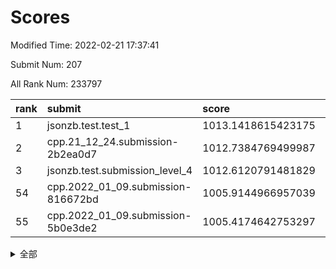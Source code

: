 # Scores

Modified Time: 2022-02-21 17:37:41

Submit Num: 207

All Rank Num: 233797

| rank |               submit               |       score        |       sigma        | pk_num |
| :--- | :--------------------------------- | :----------------- | :----------------- | :----- |
| 1    | jsonzb.test.test_1                 | 1013.1418615423175 | 0.7956574094346992 | 4516   |
| 2    | cpp.21_12_24.submission-2b2ea0d7   | 1012.7384769499987 | 0.8035785470727783 | 4519   |
| 3    | jsonzb.test.submission_level_4     | 1012.6120791481829 | 0.799898182714221  | 4515   |
| 54   | cpp.2022_01_09.submission-816672bd | 1005.9144966957039 | 0.7308842329710498 | 4517   |
| 55   | cpp.2022_01_09.submission-5b0e3de2 | 1005.4174642753297 | 0.7122224847401467 | 4515   |


<details>
<summary>全部</summary>

| rank |                 submit                 |       score        |       sigma        | pk_num |
| :--- | :------------------------------------- | :----------------- | :----------------- | :----- |
| 1    | jsonzb.test.test_1                     | 1013.1418615423175 | 0.7956574094346992 | 4516   |
| 2    | cpp.21_12_24.submission-2b2ea0d7       | 1012.7384769499987 | 0.8035785470727783 | 4519   |
| 3    | jsonzb.test.submission_level_4         | 1012.6120791481829 | 0.799898182714221  | 4515   |
| 4    | gobigger.level_3.submission_level_3_31 | 1011.7654745724024 | 0.8065055630070856 | 4513   |
| 5    | gobigger.level_3.submission_level_3_48 | 1011.7058722330482 | 0.7897593278197182 | 4518   |
| 6    | gobigger.level_3.submission_level_3_41 | 1011.0452817665492 | 0.7821352897475681 | 4520   |
| 7    | gobigger.level_3.submission_level_3_19 | 1011.0142480115362 | 0.7548710215146857 | 4518   |
| 8    | gobigger.level_3.submission_level_3_8  | 1010.9815193982756 | 0.7555656328547384 | 4516   |
| 9    | gobigger.level_3.submission_level_3_33 | 1010.9451328401938 | 0.7852830125619097 | 4515   |
| 10   | gobigger.level_3.submission_level_3_43 | 1010.7460483018707 | 0.763266482688636  | 4518   |
| 11   | gobigger.level_3.submission_level_3_29 | 1010.6994174240665 | 0.7933840721404175 | 4517   |
| 12   | gobigger.level_3.submission_level_3_46 | 1010.5769151581796 | 0.7772877776350133 | 4518   |
| 13   | gobigger.level_3.submission_level_3_27 | 1010.5612637017318 | 0.7594425122623141 | 4522   |
| 14   | gobigger.level_3.submission_level_3_20 | 1010.5365476429082 | 0.748964062468964  | 4520   |
| 15   | gobigger.level_3.submission_level_3_9  | 1010.4911944019211 | 0.7597156988047066 | 4516   |
| 16   | gobigger.level_3.submission_level_3_16 | 1010.4195870863304 | 0.7662842995230136 | 4520   |
| 17   | gobigger.level_3.submission_level_3_17 | 1010.3488834056707 | 0.7710764585684589 | 4513   |
| 18   | gobigger.level_3.submission_level_3_12 | 1010.2923036153422 | 0.7478207126306514 | 4517   |
| 19   | gobigger.level_3.submission_level_3_23 | 1010.280394860131  | 0.7505153249127372 | 4514   |
| 20   | gobigger.level_3.submission_level_3_10 | 1010.216797511192  | 0.749959801743146  | 4523   |
| 21   | gobigger.level_3.submission_level_3_34 | 1010.1512396300008 | 0.7662530293781034 | 4515   |
| 22   | gobigger.level_3.submission_level_3_42 | 1010.0771786793143 | 0.7736565181200786 | 4516   |
| 23   | gobigger.level_3.submission_level_3_14 | 1010.0487618690132 | 0.7930206481873818 | 4515   |
| 24   | gobigger.level_3.submission_level_3_11 | 1010.023264950988  | 0.7906992787321322 | 4521   |
| 25   | gobigger.level_3.submission_level_3_38 | 1010.0198619571158 | 0.7465049158695496 | 4517   |
| 26   | gobigger.level_3.submission_level_3_0  | 1009.9574948922562 | 0.7797915180978937 | 4518   |
| 27   | gobigger.level_3.submission_level_3_25 | 1009.8310503490776 | 0.7285901524735964 | 4515   |
| 28   | gobigger.level_3.submission_level_3_2  | 1009.7976462717918 | 0.7592462215640197 | 4516   |
| 29   | gobigger.level_3.submission_level_3_37 | 1009.7942593997225 | 0.759748200923307  | 4514   |
| 30   | gobigger.level_3.submission_level_3_28 | 1009.7754768017634 | 0.7637733971648856 | 4519   |
| 31   | gobigger.level_3.submission_level_3_45 | 1009.7540373588164 | 0.7656378645428584 | 4523   |
| 32   | gobigger.level_3.submission_level_3_24 | 1009.6638223568943 | 0.7575346606476777 | 4520   |
| 33   | gobigger.level_3.submission_level_3_39 | 1009.5570724811678 | 0.7449768347493443 | 4516   |
| 34   | gobigger.level_3.submission_level_3_35 | 1009.4822698221069 | 0.7637682769140025 | 4518   |
| 35   | gobigger.level_3.submission_level_3_5  | 1009.4487171111342 | 0.7453728146780266 | 4522   |
| 36   | gobigger.level_3.submission_level_3_44 | 1009.434141725419  | 0.76881843829873   | 4520   |
| 37   | gobigger.level_3.submission_level_3_18 | 1009.3748809784648 | 0.7337587287460199 | 4520   |
| 38   | gobigger.level_3.submission_level_3_1  | 1009.3467382166907 | 0.7754880777034746 | 4521   |
| 39   | gobigger.level_3.submission_level_3_36 | 1009.2591122663176 | 0.7480314212176451 | 4512   |
| 40   | gobigger.level_3.submission_level_3_6  | 1009.2438719240864 | 0.7417752109166046 | 4515   |
| 41   | gobigger.level_3.submission_level_3_7  | 1009.2262407069862 | 0.7632876720980567 | 4519   |
| 42   | gobigger.level_3.submission_level_3_21 | 1009.2194787727186 | 0.7527834714847637 | 4516   |
| 43   | gobigger.level_3.submission_level_3_30 | 1009.1522807388052 | 0.7580832293548001 | 4516   |
| 44   | gobigger.level_3.submission_level_3_49 | 1009.1357640570249 | 0.752860900393353  | 4521   |
| 45   | gobigger.level_3.submission_level_3_47 | 1009.1068388308611 | 0.736294431109646  | 4519   |
| 46   | gobigger.level_3.submission_level_3_40 | 1008.9797635128859 | 0.728657136206684  | 4519   |
| 47   | gobigger.level_3.submission_level_3_4  | 1008.8684855674186 | 0.7535405335231858 | 4520   |
| 48   | gobigger.level_3.submission_level_3_26 | 1008.8497116475182 | 0.738142826734957  | 4520   |
| 49   | gobigger.level_3.submission_level_3_3  | 1008.7533526232509 | 0.7440726503194596 | 4513   |
| 50   | gobigger.level_3.submission_level_3_15 | 1008.7218732096276 | 0.7326300873990624 | 4520   |
| 51   | gobigger.level_3.submission_level_3_22 | 1008.6555561586764 | 0.75287380480295   | 4518   |
| 52   | gobigger.level_3.submission_level_3_32 | 1008.3463537261623 | 0.7366806546408173 | 4521   |
| 53   | gobigger.level_3.submission_level_3_13 | 1008.1573293478401 | 0.7397207074587305 | 4520   |
| 54   | cpp.2022_01_09.submission-816672bd     | 1005.9144966957039 | 0.7308842329710498 | 4517   |
| 55   | cpp.2022_01_09.submission-5b0e3de2     | 1005.4174642753297 | 0.7122224847401467 | 4515   |
| 56   | gobigger.level_1.submission_level_1_6  | 1005.2099835628633 | 0.7311800754745931 | 4516   |
| 57   | gobigger.level_1.submission_level_1_13 | 1005.0219986537729 | 0.723937274933601  | 4517   |
| 58   | gobigger.level_1.submission_level_1_1  | 1005.0010245952345 | 0.7126054023150366 | 4523   |
| 59   | gobigger.level_1.submission_level_1_16 | 1004.5371068319537 | 0.7301458604993477 | 4519   |
| 60   | gobigger.level_1.submission_level_1_3  | 1004.399668242031  | 0.7251771625172205 | 4512   |
| 61   | gobigger.level_1.submission_level_1_27 | 1004.3400382495557 | 0.721089052525897  | 4523   |
| 62   | gobigger.level_1.submission_level_1_4  | 1004.2756493693812 | 0.7164080303328904 | 4516   |
| 63   | gobigger.level_1.submission_level_1_45 | 1004.2095789424167 | 0.7145713277271064 | 4516   |
| 64   | gobigger.level_1.submission_level_1_12 | 1004.1702648029982 | 0.7253570979618488 | 4523   |
| 65   | gobigger.level_1.submission_level_1_14 | 1004.1688245427749 | 0.7223023850126783 | 4514   |
| 66   | gobigger.level_1.submission_level_1_8  | 1003.9613072213277 | 0.7336196583980321 | 4516   |
| 67   | gobigger.level_1.submission_level_1_38 | 1003.8686937824716 | 0.715701054424668  | 4513   |
| 68   | gobigger.level_1.submission_level_1_32 | 1003.8105415581767 | 0.7101889687401604 | 4517   |
| 69   | gobigger.level_1.submission_level_1_37 | 1003.7746489352302 | 0.7195065480815076 | 4521   |
| 70   | gobigger.level_1.submission_level_1_23 | 1003.7701679446425 | 0.7157822902973436 | 4518   |
| 71   | gobigger.level_1.submission_level_1_47 | 1003.6878089490964 | 0.712706667456419  | 4523   |
| 72   | gobigger.level_1.submission_level_1_33 | 1003.6064426824707 | 0.707857694221021  | 4518   |
| 73   | gobigger.level_1.submission_level_1_28 | 1003.579559668055  | 0.7227023532184644 | 4516   |
| 74   | gobigger.level_1.submission_level_1_5  | 1003.5630545928178 | 0.720201219457901  | 4521   |
| 75   | gobigger.level_1.submission_level_1_41 | 1003.5440421420027 | 0.7219682631723426 | 4521   |
| 76   | gobigger.level_1.submission_level_1_24 | 1003.5319748960271 | 0.7190037823033377 | 4523   |
| 77   | gobigger.level_1.submission_level_1_22 | 1003.529793820105  | 0.7149233036344304 | 4519   |
| 78   | gobigger.level_1.submission_level_1_18 | 1003.5268709484747 | 0.7221865378040593 | 4516   |
| 79   | gobigger.level_1.submission_level_1_35 | 1003.4636491737068 | 0.7197820136938747 | 4515   |
| 80   | gobigger.level_1.submission_level_1_30 | 1003.4031601591585 | 0.7276586244945279 | 4520   |
| 81   | gobigger.level_1.submission_level_1_17 | 1003.3883144179027 | 0.718980750234308  | 4516   |
| 82   | gobigger.level_1.submission_level_1_40 | 1003.2464828345786 | 0.7062844617969893 | 4515   |
| 83   | gobigger.level_1.submission_level_1_49 | 1003.1528256535919 | 0.7277039452447889 | 4514   |
| 84   | gobigger.level_1.submission_level_1_10 | 1003.1516586707875 | 0.7168713471844325 | 4516   |
| 85   | gobigger.level_1.submission_level_1_46 | 1003.0653076786745 | 0.7121242361563649 | 4522   |
| 86   | gobigger.level_1.submission_level_1_48 | 1002.9918890194238 | 0.7195713392271443 | 4519   |
| 87   | gobigger.level_1.submission_level_1_0  | 1002.9302149435076 | 0.714730264805062  | 4520   |
| 88   | gobigger.level_1.submission_level_1_20 | 1002.8674729605013 | 0.7153459252289136 | 4517   |
| 89   | gobigger.level_1.submission_level_1_11 | 1002.8625323176477 | 0.716762656930255  | 4512   |
| 90   | gobigger.level_1.submission_level_1_15 | 1002.8078571197373 | 0.7092266052523745 | 4516   |
| 91   | gobigger.level_1.submission_level_1_36 | 1002.7860666892335 | 0.7155564440610813 | 4522   |
| 92   | gobigger.level_1.submission_level_1_43 | 1002.7374836637633 | 0.6952576803210248 | 4517   |
| 93   | gobigger.level_1.submission_level_1_7  | 1002.7154059995537 | 0.7136738031400004 | 4516   |
| 94   | gobigger.level_1.submission_level_1_9  | 1002.7149220680642 | 0.7060651297366196 | 4514   |
| 95   | gobigger.level_1.submission_level_1_44 | 1002.6883350192531 | 0.7205966619901952 | 4515   |
| 96   | gobigger.level_1.submission_level_1_26 | 1002.6368510504495 | 0.705305860551073  | 4522   |
| 97   | gobigger.level_1.submission_level_1_21 | 1002.5633282555724 | 0.7107869357412063 | 4517   |
| 98   | gobigger.level_1.submission_level_1_29 | 1002.5502596578115 | 0.7074275998218137 | 4515   |
| 99   | gobigger.level_1.submission_level_1_39 | 1002.5001315538223 | 0.7175394729373215 | 4516   |
| 100  | gobigger.level_1.submission_level_1_31 | 1002.2883251415776 | 0.712089363511168  | 4518   |
| 101  | gobigger.level_1.submission_level_1_42 | 1002.1092560562187 | 0.7127800655091184 | 4517   |
| 102  | gobigger.level_1.submission_level_1_2  | 1002.0960405552604 | 0.7148616727997738 | 4520   |
| 103  | gobigger.level_1.submission_level_1_25 | 1002.031982729665  | 0.7103496898455388 | 4522   |
| 104  | gobigger.level_1.submission_level_1_19 | 1001.9357006292328 | 0.7067145279568224 | 4519   |
| 105  | gobigger.level_1.submission_level_1_34 | 1001.7349045453813 | 0.7109362276023173 | 4518   |
| 106  | gobigger.random.submission_random_19   | 997.4353159688261  | 0.7058761208520385 | 4517   |
| 107  | gobigger.random.submission_random_27   | 997.2459900702291  | 0.7154841047493283 | 4519   |
| 108  | gobigger.random.submission_random_1    | 997.0827279571811  | 0.7049185424600125 | 4512   |
| 109  | gobigger.random.submission_random_24   | 996.7025788040979  | 0.7034332806142158 | 4516   |
| 110  | gobigger.random.submission_random_47   | 996.6556616491596  | 0.7108854466068024 | 4519   |
| 111  | gobigger.random.submission_random_4    | 996.6539155327088  | 0.7278104331679031 | 4521   |
| 112  | gobigger.random.submission_random_17   | 996.5513555641409  | 0.6967147201861286 | 4516   |
| 113  | gobigger.random.submission_random_30   | 996.5369802504074  | 0.7141883201594592 | 4522   |
| 114  | gobigger.random.submission_random_41   | 996.4742094866659  | 0.7010785340184403 | 4514   |
| 115  | gobigger.random.submission_random_13   | 996.4718257668585  | 0.7130660454131093 | 4517   |
| 116  | gobigger.random.submission_random_18   | 996.4615991167859  | 0.7037086194955575 | 4520   |
| 117  | gobigger.random.submission_random_7    | 996.3995944725475  | 0.6947482903148247 | 4515   |
| 118  | gobigger.random.submission_random_25   | 996.3879039946647  | 0.7221892731620936 | 4516   |
| 119  | gobigger.random.submission_random_35   | 996.3194851333792  | 0.7115236455002346 | 4514   |
| 120  | gobigger.random.submission_random_31   | 996.2821924763779  | 0.7118647578341089 | 4517   |
| 121  | gobigger.random.submission_random_12   | 996.2710497430606  | 0.7123058705131552 | 4517   |
| 122  | gobigger.random.submission_random_42   | 996.1203054286954  | 0.7029098606107196 | 4519   |
| 123  | gobigger.random.submission_random_40   | 996.0539849291462  | 0.7198647048433581 | 4517   |
| 124  | gobigger.random.submission_random_46   | 996.0489293658262  | 0.7119503444621843 | 4518   |
| 125  | gobigger.random.submission_random_36   | 995.9979023164689  | 0.6962817985501837 | 4519   |
| 126  | gobigger.random.submission_random_43   | 995.9702690554791  | 0.7056014053490974 | 4515   |
| 127  | gobigger.random.submission_random_6    | 995.9638538355924  | 0.7079271646227592 | 4522   |
| 128  | gobigger.random.submission_random_28   | 995.955437121415   | 0.7133389725962868 | 4515   |
| 129  | gobigger.random.submission_random_26   | 995.9192360575562  | 0.7016506605115823 | 4524   |
| 130  | gobigger.random.submission_random_11   | 995.8754548906644  | 0.7034622022586157 | 4518   |
| 131  | gobigger.random.submission_random_2    | 995.8594978855851  | 0.7183458485874347 | 4518   |
| 132  | gobigger.random.submission_random_22   | 995.8394398357274  | 0.7153741084328694 | 4519   |
| 133  | gobigger.random.submission_random_15   | 995.8289854885311  | 0.7155105351334711 | 4522   |
| 134  | gobigger.random.submission_random_32   | 995.7461732873888  | 0.6995474010802974 | 4516   |
| 135  | gobigger.random.submission_random_21   | 995.7367210552711  | 0.7201838694406321 | 4518   |
| 136  | gobigger.random.submission_random_23   | 995.6810295763906  | 0.7112061029098574 | 4512   |
| 137  | gobigger.random.submission_random_44   | 995.6048375203349  | 0.7148465602579267 | 4523   |
| 138  | gobigger.random.submission_random_48   | 995.5615279957784  | 0.7155649063158379 | 4515   |
| 139  | gobigger.random.submission_random_38   | 995.5268097195973  | 0.7132494910783571 | 4519   |
| 140  | gobigger.random.submission_random_5    | 995.4979701735728  | 0.7202530517899108 | 4515   |
| 141  | gobigger.random.submission_random_29   | 995.4067766821682  | 0.7209696383735991 | 4521   |
| 142  | gobigger.random.submission_random_10   | 995.380830760357   | 0.7072353509563902 | 4520   |
| 143  | gobigger.random.submission_random_16   | 995.3266678606892  | 0.7258401790829412 | 4520   |
| 144  | gobigger.random.submission_random_9    | 995.3098177734427  | 0.729818619024293  | 4523   |
| 145  | gobigger.random.submission_random_45   | 995.2811675171095  | 0.7196175778933845 | 4516   |
| 146  | gobigger.random.submission_random_8    | 995.2796939008991  | 0.7105240905105145 | 4521   |
| 147  | gobigger.random.submission_random_37   | 995.2710706914422  | 0.7213406641843962 | 4522   |
| 148  | gobigger.random.submission_random_33   | 995.1524187664298  | 0.7096228742015653 | 4520   |
| 149  | gobigger.random.submission_random_34   | 995.1436285276477  | 0.720912165565899  | 4514   |
| 150  | gobigger.random.submission_random_3    | 995.1338097772905  | 0.7147266401553458 | 4520   |
| 151  | gobigger.random.submission_random_39   | 994.8218891905628  | 0.7190150916680415 | 4513   |
| 152  | gobigger.random.submission_random_0    | 994.7472815581272  | 0.7220649384087228 | 4517   |
| 153  | gobigger.random.submission_random_20   | 994.7364347825912  | 0.7108002427694212 | 4512   |
| 154  | gobigger.random.submission_random_49   | 994.6486748153313  | 0.7213479684201507 | 4519   |
| 155  | gobigger.random.submission_random_14   | 994.6172798750692  | 0.7196826264829502 | 4516   |
| 156  | gobigger.level_2.submission_level_2_13 | 994.3438679925277  | 0.7275312797058485 | 4520   |
| 157  | gobigger.level_2.submission_level_2_12 | 993.9257934318223  | 0.7256813594173561 | 4520   |
| 158  | gobigger.level_2.submission_level_2_3  | 993.4281066166247  | 0.7352389359735328 | 4513   |
| 159  | gobigger.level_2.submission_level_2_47 | 993.3989220154917  | 0.7250597103015481 | 4516   |
| 160  | gobigger.level_2.submission_level_2_40 | 993.3904325082091  | 0.7280683850163108 | 4517   |
| 161  | gobigger.level_2.submission_level_2_30 | 993.3248088860306  | 0.7275474862395953 | 4519   |
| 162  | gobigger.level_2.submission_level_2_16 | 993.3126886391358  | 0.7287487070277373 | 4515   |
| 163  | gobigger.level_2.submission_level_2_29 | 993.1198678598945  | 0.7273019810963057 | 4523   |
| 164  | gobigger.level_2.submission_level_2_24 | 993.0241792270708  | 0.7514803198218712 | 4516   |
| 165  | gobigger.level_2.submission_level_2_18 | 992.9996406134343  | 0.7342504099148025 | 4515   |
| 166  | gobigger.level_2.submission_level_2_2  | 992.9760864580446  | 0.7375360326570258 | 4516   |
| 167  | gobigger.level_2.submission_level_2_23 | 992.9136194449662  | 0.7341058111302813 | 4518   |
| 168  | gobigger.level_2.submission_level_2_34 | 992.9046306037274  | 0.728223728568409  | 4522   |
| 169  | gobigger.level_2.submission_level_2_49 | 992.885843998167   | 0.7393644924510714 | 4521   |
| 170  | gobigger.level_2.submission_level_2_26 | 992.871501404686   | 0.7499835288687506 | 4513   |
| 171  | gobigger.level_2.submission_level_2_9  | 992.7638731411578  | 0.736083826198195  | 4514   |
| 172  | gobigger.level_2.submission_level_2_11 | 992.7329729856076  | 0.7501916104596134 | 4512   |
| 173  | gobigger.level_2.submission_level_2_38 | 992.6000326715158  | 0.7376903148978392 | 4521   |
| 174  | gobigger.level_2.submission_level_2_46 | 992.5674180005547  | 0.7546856733162794 | 4515   |
| 175  | gobigger.level_2.submission_level_2_31 | 992.5376506289994  | 0.7340145061054458 | 4514   |
| 176  | gobigger.level_2.submission_level_2_19 | 992.5002906265626  | 0.7543516893753052 | 4515   |
| 177  | gobigger.level_2.submission_level_2_22 | 992.4621947410873  | 0.744887672483207  | 4523   |
| 178  | gobigger.level_2.submission_level_2_4  | 992.4012214927832  | 0.748030463704808  | 4522   |
| 179  | gobigger.level_2.submission_level_2_7  | 992.3709931899062  | 0.7411945610235287 | 4515   |
| 180  | gobigger.level_2.submission_level_2_0  | 992.1721731074662  | 0.7488168447679501 | 4523   |
| 181  | gobigger.level_2.submission_level_2_15 | 992.126699907133   | 0.7519304919479295 | 4521   |
| 182  | gobigger.level_2.submission_level_2_10 | 992.1139019760025  | 0.7749868643411457 | 4523   |
| 183  | gobigger.level_2.submission_level_2_35 | 992.0291954530622  | 0.7673617243319085 | 4524   |
| 184  | gobigger.level_2.submission_level_2_42 | 992.012748337359   | 0.7334120631030131 | 4521   |
| 185  | gobigger.level_2.submission_level_2_37 | 991.9820527570413  | 0.722454095595249  | 4519   |
| 186  | gobigger.level_2.submission_level_2_5  | 991.9487873448911  | 0.7434038052727047 | 4519   |
| 187  | gobigger.level_2.submission_level_2_43 | 991.9465236131316  | 0.7367521188334957 | 4517   |
| 188  | gobigger.level_2.submission_level_2_45 | 991.9358390759342  | 0.7501245123357171 | 4517   |
| 189  | gobigger.level_2.submission_level_2_41 | 991.8077737643474  | 0.7448599578992849 | 4518   |
| 190  | gobigger.level_2.submission_level_2_44 | 991.782115315936   | 0.7486149733047602 | 4516   |
| 191  | gobigger.level_2.submission_level_2_32 | 991.6122465183396  | 0.7492790226803518 | 4512   |
| 192  | gobigger.level_2.submission_level_2_1  | 991.5542309987255  | 0.763967357774241  | 4518   |
| 193  | gobigger.level_2.submission_level_2_8  | 991.553428033289   | 0.7581050281531992 | 4519   |
| 194  | gobigger.level_2.submission_level_2_48 | 991.5337832781585  | 0.7568837712977056 | 4515   |
| 195  | gobigger.level_2.submission_level_2_17 | 991.5064833358523  | 0.7392319198528439 | 4519   |
| 196  | gobigger.level_2.submission_level_2_21 | 991.4762173303169  | 0.764051346603437  | 4518   |
| 197  | gobigger.level_2.submission_level_2_33 | 991.4550035324968  | 0.7801572132524434 | 4523   |
| 198  | gobigger.level_2.submission_level_2_20 | 991.4365863928343  | 0.7588185868113542 | 4517   |
| 199  | gobigger.level_2.submission_level_2_14 | 991.3259452929734  | 0.7618583722548307 | 4517   |
| 200  | gobigger.level_2.submission_level_2_28 | 991.0560191566892  | 0.7519806834751519 | 4517   |
| 201  | gobigger.level_2.submission_level_2_25 | 990.9864967475788  | 0.7640826475114537 | 4509   |
| 202  | gobigger.level_2.submission_level_2_6  | 990.9781362653894  | 0.7457058466444062 | 4519   |
| 203  | gobigger.level_2.submission_level_2_36 | 990.9065712554097  | 0.7602999715618997 | 4521   |
| 204  | gobigger.level_2.submission_level_2_39 | 990.1734389356882  | 0.7719390114936009 | 4522   |
| 205  | gobigger.level_2.submission_level_2_27 | 989.38207868079    | 0.7686512002238567 | 4517   |
| 206  | gobigger.none.submission_none_0        | 979.8920422460296  | 1.159722480245785  | 4519   |
| 207  | gobigger.none.submission_none_1        | 976.4976233040816  | 1.3245397113386201 | 4520   |

</details>
